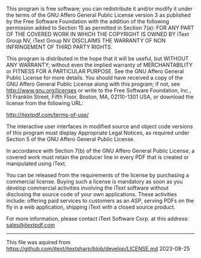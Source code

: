 This program is free software; you can redistribute it and/or modify it under the terms of the GNU Affero General Public License version 3 as published by the Free Software Foundation with the addition of the following permission added to Section 15 as permitted in Section 7(a): FOR ANY PART OF THE COVERED WORK IN WHICH THE COPYRIGHT IS OWNED BY iText Group NV, iText Group NV DISCLAIMS THE WARRANTY OF NON INFRINGEMENT OF THIRD PARTY RIGHTS.

This program is distributed in the hope that it will be useful, but WITHOUT ANY WARRANTY; without even the implied warranty of MERCHANTABILITY or FITNESS FOR A PARTICULAR PURPOSE. See the GNU Affero General Public License for more details.
You should have received a copy of the GNU Affero General Public License along with this program; if not, see http://www.gnu.org/licenses or write to the Free Software Foundation, Inc., 51 Franklin Street, Fifth Floor, Boston, MA, 02110-1301 USA, or download the license from the following URL:

http://itextpdf.com/terms-of-use/

The interactive user interfaces in modified source and object code versions of this program must display Appropriate Legal Notices, as required under Section 5 of the GNU Affero General Public License.

In accordance with Section 7(b) of the GNU Affero General Public License, a covered work must retain the producer line in every PDF that is created or manipulated using iText.

You can be released from the requirements of the license by purchasing a commercial license. Buying such a license is mandatory as soon as you develop commercial activities involving the iText software without disclosing the source code of your own applications.
These activities include: offering paid services to customers as an ASP, serving PDFs on the fly in a web application, shipping iText with a closed source product.

For more information, please contact iText Software Corp. at this address: sales@itextpdf.com


---
This file was aquired from https://github.com/itext/itextsharp/blob/develop/LICENSE.md
2023-08-25
